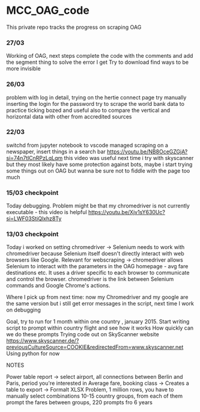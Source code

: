 # MCC_OAG_code
This private repo tracks the progress on scraping OAG 

### 27/03
Working of OAG, next steps complete the code with the comments and add the segment thing to solve the error I get 
Try to download 
find ways to be more invisible 


### 26/03 
problem with log in detail, trying on the hertie connect page
try manually inserting the login for the password 
try to scrape the world bank data to practice ticking bozed and useful also to compare the vertical and horizontal data with other from accredited sources



### 22/03
switchd from jupyter notebook to vscode
managed scraping on a newspaper, insert things in a search bar 
https://youtu.be/NB8OceGZGjA?si=74n7tlCnRPzLqLqm this video was useful 
next time i try with skyscanner but they most likely have some protection against bots, maybe i start trying some things out on OAG but wanna be sure not to fiddle with the page too much 



### 15/03 checkpoint 
Today debugging. Problem might be that my chromedriver is not currently executable - this video is helpful https://youtu.be/Xjv1sY630Uc?si=LWF03StiQlxhz8Ty

### 13/03 checkpoint 
Today i worked on setting chromedriver -> Selenium needs to work with chromedriver because Selenium itself doesn't directly interact with web browsers like Google. 
Relevant for webscraping ->  chromedriver allows Selenium to interact with the parameters in the OAG homepage - avg fare destinations etc. 
It uses a driver specific to each browser to communicate and control the browser. 
chromedriver is the link between Selenium commands and Google Chrome's actions. 

Where I pick up from next time: now my Chromedriver and my google are the same version but i still get error messages in the script, next time I work on debugging 

Goal, try to run for 1 month within one country , january 2015. 
Start writing script to prompt within country flight and see how it works
How quickly can we do these prompts 
Trying code out on SkyScanner website https://www.skyscanner.de/?previousCultureSource=COOKIE&redirectedFrom=www.skyscanner.net
Using python for now 

NOTES 

Power table report -> select airport, all connections between Berlin and Paris, period you're interested in
Average fare, booking class -> Creates a table to export -> Formalt XLSX 
Problem, 1 million rows, you have to manually select combinations 
10-15 country groups, from each of them prompt the fares between groups, 220 prompts fro 6 years 




